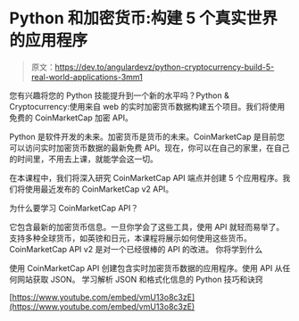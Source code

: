 # Python 和加密货币:构建 5 个真实世界的应用程序

> 原文：<https://dev.to/angulardevz/python-cryptocurrency-build-5-real-world-applications-3mm1>

您有兴趣将您的 Python 技能提升到一个新的水平吗？Python & Cryptocurrency:使用来自 web 的实时加密货币数据构建五个项目。我们将使用免费的 CoinMarketCap 加密 API。

Python 是软件开发的未来。加密货币是货币的未来。CoinMarketCap 是目前您可以访问实时加密货币数据的最新免费 API。现在，你可以在自己的家里，在自己的时间里，不用去上课，就能学会这一切。

在本课程中，我们将深入研究 CoinMarketCap API 端点并创建 5 个应用程序。我们将使用最近发布的 CoinMarketCap v2 API。

为什么要学习 CoinMarketCap API？

它包含最新的加密货币信息。一旦你学会了这些工具，使用 API 就轻而易举了。
支持多种全球货币，如英镑和日元，本课程将展示如何使用这些货币。
CoinMarketCap API v2 是对一个已经很棒的 API 的改进。
你将学到什么

使用 CoinMarketCap API 创建包含实时加密货币数据的应用程序。使用 API 从任何网站获取 JSON。
学习解析 JSON 和格式化信息的 Python 技巧和诀窍

[https://www.youtube.com/embed/vmU13o8c3zE](https://www.youtube.com/embed/vmU13o8c3zE)